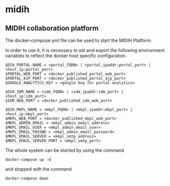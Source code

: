 # midih
## MIDIH collaboration platform

The docker-compose.yml file can be used to start the MIDIH Platform. 

In order to use it, it is necessary to set and export the following environment variables to reflect the docker host specific configuration.
```shell
$DIH_PORTAL_NAME = <portal_FQDN> | <portal_ipaddr:portal_port> | <host_ip:portal_port>
$PORTAL_WEB_PORT = <docker_published_portal_web_port>
$PORTAL_AJP_PORT = <docker_published_portal_ajp_port>
$GOOGLE_ANALYTICS_KEY = <google key for portal analytics>

$DIH_IDM_NAME = <idm_FQDN> | <idm_ipaddr:idm_port> | <host_ip:idm_port>
$IDM_WEB_PORT = <docker_published_idm_web_port>

$DIH_MKPL_NAME = <mkpl_FQDN> | <mkpl_ipaddr:mkpl_port> | <host_ip:mkpl_port>
$MKPL_WEB_PORT = <docker_published_mkpl_web_port>
$MKPL_ADMIN_EMAIL = <mkpl_admin_email_address>
$MKPL_EMAIL_USER = <mkpl_admin_email_user>
$MKPL_EMAIL_PASSWD = <mkpl_admin_email_password>
$MKPL_EMAIL_SERVER = <mkpl_smtp_address>
$MKPL_EMAIL_SERVER_PORT = <mkpl_smtp_port>
```

The whole system can be started by using the command 

```shell
docker-compose up -d 
```

and stopped with the command 

```shell
docker-compose down
```


